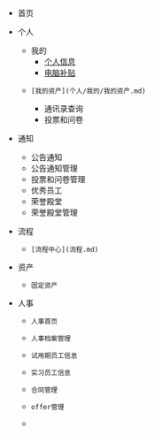 - 首页
- 个人
	- 我的
	  - [个人信息](个人/我的/个人信息.md)
	  - [电脑补贴](个人/我的/电脑补贴.md)
  - 	[我的资产](个人/我的/我的资产.md)
	- 通讯录查询
	- 投票和问卷
	
- 通知
  - 公告通知
  - 公告通知管理
  - 投票和问卷管理
  - 优秀员工
  - 荣誉殿堂
  - 荣誉殿堂管理

- 流程
  - 	[流程中心](流程.md)
- 资产
  - 	固定资产
- 人事
  - 	人事首页
  - 	人事档案管理
  - 	试用期员工信息
  - 	实习员工信息
  - 	合同管理
  - 	offer管理
  - 	
